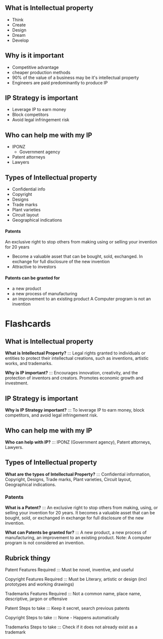 ## What is Intellectual property
- Think
- Create
- Design
- Dream
- Develop
## Why is it important
- Competitive advantage
- cheaper production methods
- 90% of the value of a business may be it's intellectual property
- Engineers are paid predominantly to produce IP


## IP Strategy is important
- Leverage IP to earn money
- Block competitors
- Avoid legal infringement risk
## Who can help me with my IP
- IPONZ
	- Government agency
- Patent attorneys
- Lawyers

## Types of Intellectual property

- Confidential info
- Copyright
- Designs
- Trade marks
- Plant varieties
- Circuit layout
- Geographical indications
#### Patents
An exclusive right to stop others from making using or selling your invention for 20 years
- Become a valuable asset that can be bought, sold, exchanged.
In exchange for full disclosure of the new invention 
- Attractive to investors
#### Patents can be granted for
- a new product
- a new process of manufacturing
- an improvement to an existing product
A Computer program is not an invention

# Flashcards

## What is Intellectual property

**What is Intellectual Property?** ::: Legal rights granted to individuals or entities to protect their intellectual creations, such as inventions, artistic works, and trademarks.
<!--SR:!2023-09-11,1,230!2023-09-14,4,270-->

**Why is IP important?** ::: Encourages innovation, creativity, and the protection of inventors and creators. Promotes economic growth and investment.

## IP Strategy is important

**Why is IP Strategy important?** ::: To leverage IP to earn money, block competitors, and avoid legal infringement risk.
<!--SR:!2023-09-13,2,230-->

## Who can help me with my IP

**Who can help with IP?** ::: IPONZ (Government agency), Patent attorneys, Lawyers.
<!--SR:!2023-09-13,2,230!2023-09-13,3,250-->

## Types of Intellectual property

**What are the types of Intellectual Property?** ::: Confidential information, Copyright, Designs, Trade marks, Plant varieties, Circuit layout, Geographical indications.
<!--SR:!2023-09-12,1,210!2023-09-14,4,270-->

### Patents

**What is a Patent?** ::: An exclusive right to stop others from making, using, or selling your invention for 20 years. It becomes a valuable asset that can be bought, sold, or exchanged in exchange for full disclosure of the new invention.
<!--SR:!2023-09-12,1,210!2023-09-13,3,250-->

**What can Patents be granted for?** ::: A new product, a new process of manufacturing, an improvement to an existing product. Note: A computer program is not considered an invention.
<!--SR:!2023-09-11,1,230!2023-09-13,3,250-->

## Rubrick thingy
Patent Features Required ::: Must be novel, inventive, and useful
<!--SR:!2023-09-13,2,230!2023-09-13,3,250-->
Copyright Features Required ::: Must be Literary, artistic or design (incl prototypes and working drawings)
<!--SR:!2023-09-12,1,210!2023-09-13,3,250-->
Trademarks Features Required ::: Not a common name, place name, descriptive, jargon or offensive
<!--SR:!2023-09-13,3,250!2023-09-13,3,250-->
Patent Steps to take ::: Keep it secret, search previous patents
<!--SR:!2023-09-13,3,250!2023-09-13,3,250-->
Copyright Steps to take ::: None - Happens automatically
<!--SR:!2023-09-14,4,270!2023-09-13,3,250-->
Trademarks Steps to take ::: Check if it does not already exist as a trademark
<!--SR:!2023-09-13,3,250!2023-09-13,3,250-->